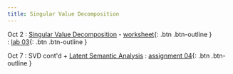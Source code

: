 ```yaml
---
title: Singular Value Decomposition
---
```


Oct 2 
: [Singular Value Decomposition](https://github.com/gallettilance/CS506-Fall2024/raw/main/lecture_07/07_Singular_Value_Decomposition.pdf) - [worksheet](https://github.com/gallettilance/CS506-Fall2024/blob/main/lecture_07/worksheet_07.ipynb){: .btn .btn-outline }  
  : [lab 03](https://github.com/haoyu-bu/CS506-Lab3){: .btn .btn-outline }

Oct 7
: SVD cont'd + [Latent Semantic Analysis](https://github.com/gallettilance/CS506-Fall2024/raw/main/lecture_11/11_Latent_Semantic_Analysis.pdf) 
  : [assignment 04](#){: .btn .btn-outline }  

